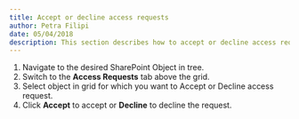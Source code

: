 ```yaml
---  
title: Accept or decline access requests
author: Petra Filipi 
date: 05/04/2018 
description: This section describes how to accept or decline access requests using SysKit Security Manager.
--- 
```


1.	Navigate to the desired SharePoint Object in tree.
2.	Switch to the __Access Requests__ tab above the grid.
3.	Select object in grid for which you want to Accept or Decline access request.
4.	Click __Accept__ to accept or __Decline__ to decline the request.
